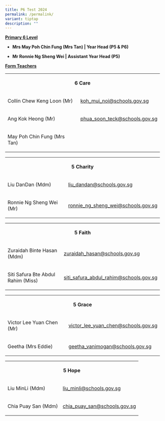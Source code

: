 ```yaml
---
title: P6 Test 2024
permalink: /permalink/
variant: tiptap
description: ""
---
```

<p><strong><u>Primary 6 Level</u></strong></p><ul data-tight="true" class="tight"><li><p><strong>Mrs May Poh Chin Fung (Mrs Tan) | Year Head (P5 &amp; P6)</strong></p></li><li><p><strong>Mr Ronnie Ng Sheng Wei | Assistant Year Head (P5)</strong></p></li></ul><p></p><p><strong><u>Form Teachers</u></strong></p><table><tbody><tr><th rowspan="1" colspan="2"><p>6 Care</p></th></tr><tr><td rowspan="1" colspan="1"><p>Collin Chew Keng Loon (Mr)</p></td><td rowspan="1" colspan="1"><p><a href="mailto:koh_mui_noi@schools.gov.sg" rel="noopener noreferrer nofollow" target="_blank">koh_mui_noi@schools.gov.sg</a></p></td></tr><tr><td rowspan="1" colspan="1"><p>Ang Kok Heong (Mr)</p></td><td rowspan="1" colspan="1"><p><a href="mailto:phua_soon_teck@schools.gov.sg" rel="noopener noreferrer nofollow" target="_blank">phua_soon_teck@schools.gov.sg</a></p></td></tr><tr><td rowspan="1" colspan="1"><p>May Poh Chin Fung (Mrs Tan)</p></td><td rowspan="1" colspan="1"><p></p></td></tr></tbody></table><p></p><table><tbody><tr><th rowspan="1" colspan="2"><p>5 Charity</p></th></tr><tr><td rowspan="1" colspan="1"><p>Liu DanDan (Mdm)</p></td><td rowspan="1" colspan="1"><p><a href="mailto:liu_dandan@schools.gov.sg" rel="noopener noreferrer nofollow" target="_blank">liu_dandan@schools.gov.sg</a></p></td></tr><tr><td rowspan="1" colspan="1"><p>Ronnie Ng Sheng Wei (Mr)</p></td><td rowspan="1" colspan="1"><p><a href="mailto:ronnie_ng_sheng_wei@schools.gov.sg" rel="noopener noreferrer nofollow" target="_blank">ronnie_ng_sheng_wei@schools.gov.sg</a></p></td></tr></tbody></table><p></p><table><tbody><tr><th rowspan="1" colspan="2"><p>5 Faith</p></th></tr><tr><td rowspan="1" colspan="1"><p>Zuraidah Binte Hasan (Mdm)</p></td><td rowspan="1" colspan="1"><p><a href="mailto:zuraidah_hasan@schools.gov.sg" rel="noopener noreferrer nofollow" target="_blank">zuraidah_hasan@schools.gov.sg</a></p></td></tr><tr><td rowspan="1" colspan="1"><p>Siti Safura Bte Abdul Rahim (Miss)</p></td><td rowspan="1" colspan="1"><p><a href="mailto:siti_safura_abdul_rahim@schools.gov.sg" rel="noopener noreferrer nofollow" target="_blank">siti_safura_abdul_rahim@schools.gov.sg</a></p></td></tr></tbody></table><p></p><table><tbody><tr><th rowspan="1" colspan="2"><p>5 Grace</p></th></tr><tr><td rowspan="1" colspan="1"><p>Victor Lee Yuan Chen (Mr)</p></td><td rowspan="1" colspan="1"><p><a href="mailto:victor_lee_yuan_chen@schools.gov.sg" rel="noopener noreferrer nofollow" target="_blank">victor_lee_yuan_chen@schools.gov.sg</a></p></td></tr><tr><td rowspan="1" colspan="1"><p>Geetha (Mrs Eddie)</p></td><td rowspan="1" colspan="1"><p><a href="mailto:geetha_vanimogan@schools.gov.sg" rel="noopener noreferrer nofollow" target="_blank">geetha_vanimogan@schools.gov.sg</a></p></td></tr></tbody></table><p></p><table><tbody><tr><th rowspan="1" colspan="2"><p>5 Hope</p></th></tr><tr><td rowspan="1" colspan="1"><p>Liu MinLi (Mdm)</p></td><td rowspan="1" colspan="1"><p><a href="mailto:liu_minli@schools.gov.sg" rel="noopener noreferrer nofollow" target="_blank">liu_minli@schools.gov.sg</a></p></td></tr><tr><td rowspan="1" colspan="1"><p>Chia Puay San (Mdm)</p></td><td rowspan="1" colspan="1"><p><a href="mailto:chia_puay_san@schools.gov.sg" rel="noopener noreferrer nofollow" target="_blank">chia_puay_san@schools.gov.sg</a></p></td></tr></tbody></table><p></p>
